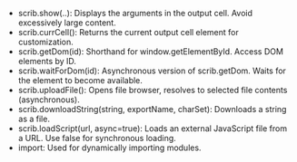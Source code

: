 - scrib.show(..): Displays the arguments in the output cell. Avoid excessively large content.
- scrib.currCell():  Returns the current output cell element for customization.
- scrib.getDom(id): Shorthand for window.getElementById. Access DOM elements by ID.
- scrib.waitForDom(id): Asynchronous version of scrib.getDom. Waits for the element to become available.
- scrib.uploadFile(): Opens file browser, resolves to selected file contents (asynchronous).
- scrib.downloadString(string, exportName, charSet): Downloads a string as a file.
- scrib.loadScript(url, async=true): Loads an external JavaScript file from a URL. Use false for synchronous loading.
- import: Used for dynamically importing modules.

